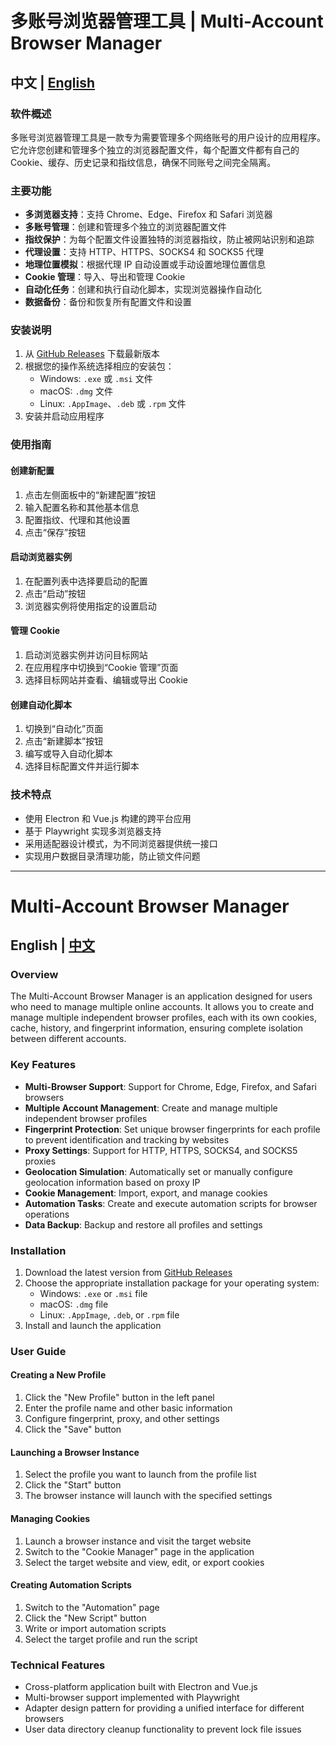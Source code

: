 # 多账号浏览器管理工具 | Multi-Account Browser Manager

## 中文 | [English](#multi-account-browser-manager)

### 软件概述

多账号浏览器管理工具是一款专为需要管理多个网络账号的用户设计的应用程序。它允许您创建和管理多个独立的浏览器配置文件，每个配置文件都有自己的 Cookie、缓存、历史记录和指纹信息，确保不同账号之间完全隔离。

### 主要功能

- **多浏览器支持**：支持 Chrome、Edge、Firefox 和 Safari 浏览器
- **多账号管理**：创建和管理多个独立的浏览器配置文件
- **指纹保护**：为每个配置文件设置独特的浏览器指纹，防止被网站识别和追踪
- **代理设置**：支持 HTTP、HTTPS、SOCKS4 和 SOCKS5 代理
- **地理位置模拟**：根据代理 IP 自动设置或手动设置地理位置信息
- **Cookie 管理**：导入、导出和管理 Cookie
- **自动化任务**：创建和执行自动化脚本，实现浏览器操作自动化
- **数据备份**：备份和恢复所有配置文件和设置

### 安装说明

1. 从 [GitHub Releases](https://github.com/yourusername/multi-account-browser/releases) 下载最新版本
2. 根据您的操作系统选择相应的安装包：
   - Windows: `.exe` 或 `.msi` 文件
   - macOS: `.dmg` 文件
   - Linux: `.AppImage`、`.deb` 或 `.rpm` 文件
3. 安装并启动应用程序

### 使用指南

#### 创建新配置

1. 点击左侧面板中的“新建配置”按钮
2. 输入配置名称和其他基本信息
3. 配置指纹、代理和其他设置
4. 点击“保存”按钮

#### 启动浏览器实例

1. 在配置列表中选择要启动的配置
2. 点击“启动”按钮
3. 浏览器实例将使用指定的设置启动

#### 管理 Cookie

1. 启动浏览器实例并访问目标网站
2. 在应用程序中切换到“Cookie 管理”页面
3. 选择目标网站并查看、编辑或导出 Cookie

#### 创建自动化脚本

1. 切换到“自动化”页面
2. 点击“新建脚本”按钮
3. 编写或导入自动化脚本
4. 选择目标配置文件并运行脚本

### 技术特点

- 使用 Electron 和 Vue.js 构建的跨平台应用
- 基于 Playwright 实现多浏览器支持
- 采用适配器设计模式，为不同浏览器提供统一接口
- 实现用户数据目录清理功能，防止锁文件问题

---

# Multi-Account Browser Manager

## English | [中文](#多账号浏览器管理工具--multi-account-browser-manager)

### Overview

The Multi-Account Browser Manager is an application designed for users who need to manage multiple online accounts. It allows you to create and manage multiple independent browser profiles, each with its own cookies, cache, history, and fingerprint information, ensuring complete isolation between different accounts.

### Key Features

- **Multi-Browser Support**: Support for Chrome, Edge, Firefox, and Safari browsers
- **Multiple Account Management**: Create and manage multiple independent browser profiles
- **Fingerprint Protection**: Set unique browser fingerprints for each profile to prevent identification and tracking by websites
- **Proxy Settings**: Support for HTTP, HTTPS, SOCKS4, and SOCKS5 proxies
- **Geolocation Simulation**: Automatically set or manually configure geolocation information based on proxy IP
- **Cookie Management**: Import, export, and manage cookies
- **Automation Tasks**: Create and execute automation scripts for browser operations
- **Data Backup**: Backup and restore all profiles and settings

### Installation

1. Download the latest version from [GitHub Releases](https://github.com/yourusername/multi-account-browser/releases)
2. Choose the appropriate installation package for your operating system:
   - Windows: `.exe` or `.msi` file
   - macOS: `.dmg` file
   - Linux: `.AppImage`, `.deb`, or `.rpm` file
3. Install and launch the application

### User Guide

#### Creating a New Profile

1. Click the "New Profile" button in the left panel
2. Enter the profile name and other basic information
3. Configure fingerprint, proxy, and other settings
4. Click the "Save" button

#### Launching a Browser Instance

1. Select the profile you want to launch from the profile list
2. Click the "Start" button
3. The browser instance will launch with the specified settings

#### Managing Cookies

1. Launch a browser instance and visit the target website
2. Switch to the "Cookie Manager" page in the application
3. Select the target website and view, edit, or export cookies

#### Creating Automation Scripts

1. Switch to the "Automation" page
2. Click the "New Script" button
3. Write or import automation scripts
4. Select the target profile and run the script

### Technical Features

- Cross-platform application built with Electron and Vue.js
- Multi-browser support implemented with Playwright
- Adapter design pattern for providing a unified interface for different browsers
- User data directory cleanup functionality to prevent lock file issues
